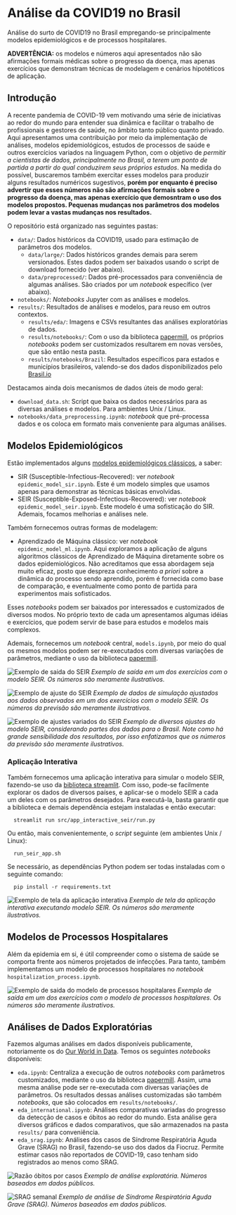 # Análise da COVID19 no Brasil

Análise do surto de COVID19 no Brasil empregando-se principalmente modelos epidemiológicos e de processos hospitalares.

**ADVERTÊNCIA:** os modelos e números aqui apresentados não são afirmações formais médicas sobre o progresso da doença, mas apenas exercícios que demonstram técnicas de modelagem e cenários hipotéticos de aplicação.

## Introdução

A recente pandemia de COVID-19 vem motivando uma série de iniciativas ao redor do mundo para entender sua dinâmica e facilitar o trabalho de profissionais e gestores de saúde, no âmbito tanto público quanto privado. Aqui apresentamos uma contribuição por meio da implementação de análises, modelos epidemiológicos, estudos de processos de saúde e outros exercícios variados na linguagem Python, com o objetivo de *permitir a cientistas de dados, principalmente no Brasil, a terem um ponto de partida a partir do qual conduzirem seus próprios estudos*. Na medida do possível, buscaremos também exercitar esses modelos para produzir alguns resultados numéricos sugestivos, **porém por enquanto é preciso advertir que esses números não são afirmações formais sobre o progresso da doença, mas apenas exercício que demosntram o uso dos modelos propostos. Pequenas mudanças nos parâmetros dos modelos podem levar a vastas mudanças nos resultados.**

O repositório está organizado nas seguintes pastas:

  - `data/`: Dados históricos da COVID19, usado para estimação de parâmetros dos modelos.
    - `data/large/`: Dados históricos grandes demais para serem versionados. Estes dados podem ser baixados usando o script de download fornecido (ver abaixo).
    - `data/preprocessed/`: Dados pré-processados para conveniência de algumas análises. São criados por um *notebook* específico (ver abaixo).
  - `notebooks/`: *Notebooks* Jupyter com as análises e modelos.
  - `results/`: Resultados de análises e modelos, para reuso em outros contextos.
    - `results/eda/`: Imagens e CSVs resultantes das análises exploratórias de dados.
    - `results/notebooks/`: Com o uso da biblioteca [papermill](https://papermill.readthedocs.io/en/latest/index.html), os próprios *notebooks* podem ser customizados resultarem em novas versões, que são então nesta pasta.
    - `results/notebooks/Brazil`: Resultados específicos para estados e municípios brasileiros, valendo-se dos dados disponibilizados pelo [Brasil.io](https://brasil.io/dataset/covid19/caso_full/)

Destacamos ainda dois mecanismos de dados úteis de modo geral:

  - `download_data.sh`: Script que baixa os dados necessários para as diversas análises e modelos. Para ambientes Unix / Linux.
  - `notebooks/data_preprocessing.ipynb`: *notebook* que pré-processa dados e os coloca em formato mais conveniente para algumas análises. 
  

## Modelos Epidemiológicos

Estão implementados alguns [modelos epidemiológicos clássicos](https://en.wikipedia.org/wiki/Compartmental_models_in_epidemiology), a saber:

  - SIR (Susceptible-Infectious-Recovered): ver *notebook* `epidemic_model_sir.ipynb`. Este é um modelo simples que usamos apenas para demonstrar as técnicas básicas envolvidas.
  - SEIR (Susceptible-Exposed-Infectious-Recovered): ver *notebook* `epidemic_model_seir.ipynb`. Este modelo é uma sofisticação do SIR. Ademais, focamos melhorias e análises nele.

Também fornecemos outras formas de modelagem:

  - Aprendizado de Máquina clássico: ver *notebook* `epidemic_model_ml.ipynb`. Aqui exploramos a aplicação de alguns algoritmos clássicos de Aprendizado de Máquina diretamente sobre os dados epidemiológicos. Não acreditamos que essa abordagem seja muito eficaz, posto que despreza conhecimento *a priori* sobre a dinâmica do processo sendo aprendido, porém é fornecida como base de comparação, e eventualmente como ponto de partida para experimentos mais sofisticados.

Esses *notebooks* podem ser baixados por interessados e customizados de diversos modos. No próprio texto de cada um apresentamos algumas idéias e exercícios, que podem servir de base para estudos e modelos mais complexos.

Ademais, fornecemos um *notebook*  central, `models.ipynb`, por meio do qual os mesmos modelos podem ser re-executados com diversas variações de parâmetros, mediante o uso da biblioteca [papermill](https://papermill.readthedocs.io/en/latest/index.html).


![Exemplo de saida do SEIR](https://raw.githubusercontent.com/funcional-health-analytics/covid19-analytics/master/seir_output_example.png)
*Exemplo de saída em um dos exercícios com o modelo SEIR. Os números são meramente ilustrativos.*

![Exemplo de ajuste do SEIR](https://raw.githubusercontent.com/funcional-health-analytics/covid19-analytics/master/seir_fit_example.png)
*Exemplo de dados de simulação ajustados aos dados observados em um dos exercícios com o modelo SEIR. Os números da previsão são meramente ilustrativos.*

![Exemplo de ajustes variados do SEIR](https://raw.githubusercontent.com/funcional-health-analytics/covid19-analytics/master/seir_multiple_fit_example.png)
*Exemplo de diversos ajustes do modelo SEIR, considerando partes dos dados para o Brasil. Note como há grande sensibilidade dos resultados, por isso enfatizamos que os números da previsão são meramente ilustrativos.*

### Aplicação Interativa

Também fornecemos uma aplicação interativa para simular o modelo SEIR, fazendo-se uso da [biblioteca streamlit](https://www.streamlit.io/). Com isso, pode-se facilmente explorar os dados de diversos países, e aplicar-se o modelo SEIR a cada um deles com os parâmetros desejados. Para executá-la, basta garantir que a biblioteca e demais dependência estejam instaladas e então executar:

```
  streamlit run src/app_interactive_seir/run.py
```

Ou então, mais convenientemente, o *script* seguinte (em ambientes Unix / Linux):


```
  run_seir_app.sh
```

Se necessário, as dependências Python podem ser todas instaladas com o seguinte comando:


```
  pip install -r requirements.txt
```

![Exemplo de tela da aplicação interativa](https://raw.githubusercontent.com/funcional-health-analytics/covid19-analytics/master/interactive_app_example.png)
*Exemplo de tela da aplicação interativa executando modelo SEIR. Os números são meramente ilustrativos.*

## Modelos de Processos Hospitalares

Além da epidemia em si, é útil compreender como o sistema de saúde se comporta frente aos números projetados de infecções. Para tanto, também implementamos um modelo de processos hospitalares no *notebook* `hospitalization_process.ipynb`.


![Exemplo de saida do modelo de processos hospitalares](https://raw.githubusercontent.com/funcional-health-analytics/covid19-analytics/master/hospitalization_process_example.png)
*Exemplo de saída em um dos exercícios com o modelo de processos hospitalares. Os números são meramente ilustrativos.*

## Análises de Dados Exploratórias

Fazemos algumas análises em dados disponíveis publicamente, notoriamente os do [Our World in Data](https://ourworldindata.org/coronavirus-source-data ). Temos os seguintes *notebooks* disponíveis:

  - `eda.ipynb`: Centraliza a execução de outros *notebooks* com parâmetros customizados, mediante o uso da biblioteca [papermill](https://papermill.readthedocs.io/en/latest/index.html). Assim, uma mesma análise pode ser re-executada com diversas variações de parâmetros. Os resultados dessas análises customizadas são também *notebooks*, que são colocados em `results/notebooks/`.
  - `eda_international.ipynb`: Análises comparativas variadas do progresso da detecção de casos e óbitos ao redor do mundo. Esta análise gera diversos gráficos e dados comparativos, que são armazenados na pasta `results/` para conveniência.
  - `eda_srag.ipynb`: Análises dos casos de Síndrome Respiratória Aguda Grave (SRAG) no Brasil, fazendo-se uso dos dados da Fiocruz. Permite estimar casos não reportados de COVID-19, caso tenham sido registrados ao menos como SRAG.
 
![Razão óbitos por casos](https://raw.githubusercontent.com/funcional-health-analytics/covid19-analytics/master/results/eda/eda_deaths_per_7-shifted_cases_ratio_ordered_by_total_cases_zoom.png)
*Exemplo de análise exploratória. Números baseados em dados públicos.*

![SRAG semanal](https://raw.githubusercontent.com/funcional-health-analytics/covid19-analytics/master/srag_example.png)
*Exemplo de análise de Síndrome Respiratória Aguda Grave (SRAG). Números baseados em dados públicos.*